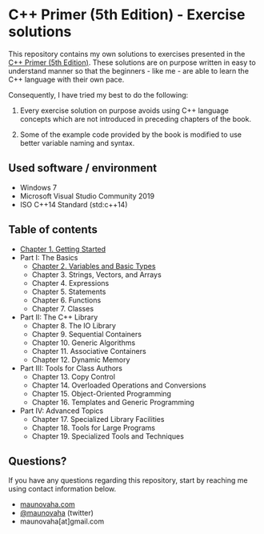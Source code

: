 # C++ Primer (5th Edition) - Exercise solutions

This repository contains my own solutions to exercises presented in the [C++ Primer (5th Edition)](https://www.amazon.com/Primer-5th-Stanley-B-Lippman/dp/0321714113). These solutions are on purpose written in easy to understand manner so that the beginners - like me - are able to learn the C++ language with their own pace.

Consequently, I have tried my best to do the following:

1. Every exercise solution on purpose avoids using C++ language concepts which are not introduced in preceding chapters of the book.

2. Some of the example code provided by the book is modified to use better variable naming and syntax.

## Used software / environment

- Windows 7
- Microsoft Visual Studio Community 2019
- ISO C++14 Standard (std:c++14)

## Table of contents

- [Chapter 1. Getting Started](Chapter_01/README.md)
- Part I: The Basics
  - [Chapter 2. Variables and Basic Types](Chapter_02/README.md)
  - Chapter 3. Strings, Vectors, and Arrays
  - Chapter 4. Expressions
  - Chapter 5. Statements
  - Chapter 6. Functions
  - Chapter 7. Classes
- Part II: The C++ Library
  - Chapter 8. The IO Library
  - Chapter 9. Sequential Containers
  - Chapter 10. Generic Algorithms
  - Chapter 11. Associative Containers
  - Chapter 12. Dynamic Memory
- Part III: Tools for Class Authors
  - Chapter 13. Copy Control
  - Chapter 14. Overloaded Operations and Conversions
  - Chapter 15. Object-Oriented Programming
  - Chapter 16. Templates and Generic Programming
- Part IV:  Advanced Topics
  - Chapter 17. Specialized Library Facilities
  - Chapter 18. Tools for Large Programs
  - Chapter 19. Specialized Tools and Techniques

## Questions?

If you have any questions regarding this repository, start by reaching me using contact information below.

- [maunovaha.com](http://maunovaha.com)
- [@maunovaha](https://twitter.com/maunovaha) (twitter)
- maunovaha[at]gmail.com
